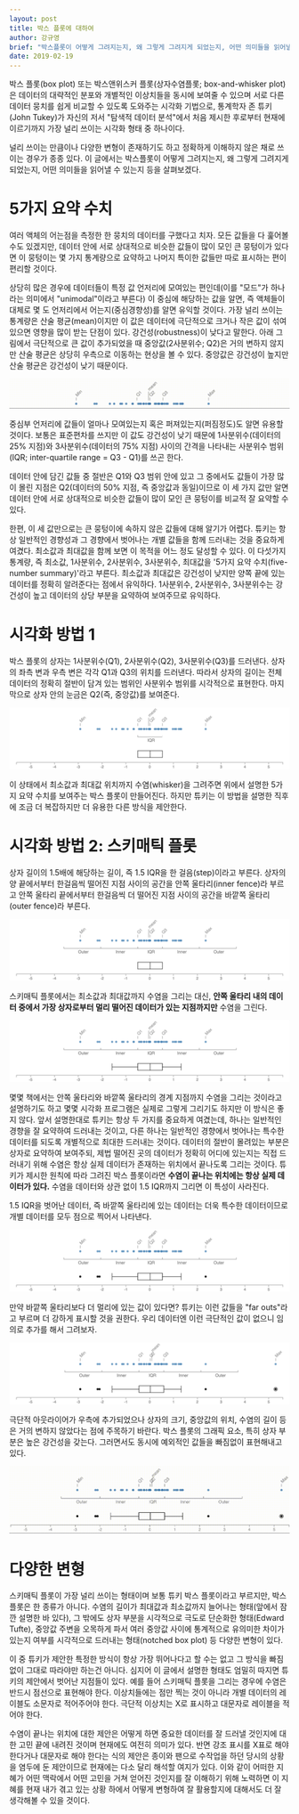 ```yaml
---
layout: post
title: 박스 플롯에 대하여
author: 강규영
brief: "박스플롯이 어떻게 그려지는지, 왜 그렇게 그려지게 되었는지, 어떤 의미들을 읽어낼 수 있는지 등을 살펴봅니다."
date: 2019-02-19
---
```


박스 플롯(box plot) 또는 박스앤위스커 플롯(상자수염플롯; box-and-whisker plot)은 데이터의 대략적인 분포와 개별적인 이상치들을 동시에 보여줄 수 있으며 서로 다른 데이터 뭉치를 쉽게 비교할 수 있도록 도와주는 시각화 기법으로, 통계학자 존 튜키(John Tukey)가 자신의 저서 "탐색적 데이터 분석<Exploratory Data Analysis>"에서 처음 제시한 후로부터 현재에 이르기까지 가장 널리 쓰이는 시각화 형태 중 하나이다.

널리 쓰이는 만큼이나 다양한 변형이 존재하기도 하고 정확하게 이해하지 않은 채로 쓰이는 경우가 종종 있다. 이 글에서는 박스플롯이 어떻게 그려지는지, 왜 그렇게 그려지게 되었는지, 어떤 의미들을 읽어낼 수 있는지 등을 살펴보겠다.

# 5가지 요약 수치

여러 액체의 어는점을 측정한 한 뭉치의 데이터를 구했다고 치자. 모든 값들을 다 훑어볼 수도 있겠지만, 데이터 안에 서로 상대적으로 비슷한 값들이 많이 모인 큰 뭉텅이가 있다면 이 뭉텅이는 몇 가지 통계량으로 요약하고 나머지 특이한 값들만 따로 표시하는 편이 편리할 것이다.

상당히 많은 경우에 데이터들이 특정 값 언저리에 모여있는 편인데(이를 "모드"가 하나라는 의미에서 "unimodal"이라고 부른다) 이 중심에 해당하는 값을 알면, 즉 액체들이 대체로 몇 도 언저리에서 어는지(중심경향성)를 알면 유익할 것이다. 가장 널리 쓰이는 통계량은 산술 평균(mean)이지만 이 값은 데이터에 극단적으로 크거나 작은 값이 섞여 있으면 영향을 많이 받는 단점이 있다. 강건성(robustness)이 낮다고 말한다. 아래 그림에서 극단적으로 큰 값이 추가되었을 때 중앙값(2사분위수; Q2)은 거의 변하지 않지만 산술 평균은 상당히 우측으로 이동하는 현상을 볼 수 있다. 중앙값은 강건성이 높지만 산술 평균은 강건성이 낮기 때문이다.

![중앙값과 산술평균](/img/posts/2019-02-19-boxplot/mean-median.gif)

중심부 언저리에 값들이 얼마나 모여있는지 혹은 퍼져있는지(퍼짐정도)도 알면 유용할 것이다. 보통은 표준편차를 쓰지만 이 값도 강건성이 낮기 때문에 1사분위수(데이터의 25% 지점)와 3사분위수(데이터의 75% 지점) 사이의 간격을 나타내는 사분위수 범위(IQR; inter-quartile range = Q3 - Q1)를 쓰곤 한다.

데이터 안에 담긴 값들 중 절반은 Q1와 Q3 범위 안에 있고 그 중에서도 값들이 가장 많이 몰린 지점은 Q2(데이터의 50% 지점, 즉 중앙값과 동일)이므로 이 세 가지 값만 알면 데이터 안에 서로 상대적으로 비슷한 값들이 많이 모인 큰 뭉텅이를 비교적 잘 요약할 수 있다.

한편, 이 세 값만으로는 큰 뭉텅이에 속하지 않은 값들에 대해 알기가 어렵다. 튜키는 항상 일반적인 경향성과 그 경향에서 벗어나는 개별 값들을 함께 드러내는 것을 중요하게 여겼다. 최소값과 최대값을 함께 보면 이 목적을 어느 정도 달성할 수 있다. 이 다섯가지 통계량, 즉 최소값, 1사분위수, 2사분위수, 3사분위수, 최대값을 '5가지 요약 수치(five-number summary)'라고 부른다. 최소값과 최대값은 강건성이 낮지만 양쪽 끝에 있는 데이터를 정확히 알려준다는 점에서 유익하다. 1사분위수, 2사분위수, 3사분위수는 강건성이 높고 데이터의 상당 부분을 요약하여 보여주므로 유익하다.

# 시각화 방법 1

박스 플롯의 상자는 1사분위수(Q1), 2사분위수(Q2), 3사분위수(Q3)를 드러낸다. 상자의 좌측 변과 우측 변은 각각 Q1과 Q3의 위치를 드러낸다. 따라서 상자의 길이는 전체 데이터의 정확히 절반이 담겨 있는 범위인 사분위수 범위를 시각적으로 표현한다. 마지막으로 상자 안의 눈금은 Q2(즉, 중앙값)를 보여준다.

![상자](/img/posts/2019-02-19-boxplot/box.png)

이 상태에서 최소값과 최대값 위치까지 수염(whisker)을 그려주면 위에서 설명한 5가지 요약 수치를 보여주는 박스 플롯이 만들어진다. 하지만 튜키는 이 방법을 설명한 직후에 조금 더 복잡하지만 더 유용한 다른 방식을 제안한다.

# 시각화 방법 2: 스키매틱 플롯

상자 길이의 1.5배에 해당하는 길이, 즉 1.5 IQR을 한 걸음(step)이라고 부른다. 상자의 양 끝에서부터 한걸음씩 떨어진 지점 사이의 공간을 안쪽 울타리(inner fence)라 부르고 안쪽 울타리 끝에서부터 한걸음씩 더 떨어진 지점 사이의 공간을 바깥쪽 울타리(outer fence)라 부른다.

![상자와 울타리](/img/posts/2019-02-19-boxplot/fences.png)

스키매틱 플롯에서는 최소값과 최대값까지 수염을 그리는 대신, **안쪽 울타리 내의 데이터 중에서 가장 상자로부터 멀리 떨어진 데이터가 있는 지점까지만** 수염을 그린다.

![수염](/img/posts/2019-02-19-boxplot/whiskers.png)

몇몇 책에서는 안쪽 울타리와 바깥쪽 울타리의 경계 지점까지 수염을 그리는 것이라고 설명하기도 하고 몇몇 시각화 프로그램은 실제로 그렇게 그리기도 하지만 이 방식은 좋지 않다. 앞서 설명한대로 튜키는 항상 두 가지를 중요하게 여겼는데, 하나는 일반적인 경향을 잘 요약하여 드러내는 것이고, 다른 하나는 일반적인 경향에서 벗어나는 특수한 데이터를 되도록 개별적으로 최대한 드러내는 것이다. 데이터의 절반이 몰려있는 부분은 상자로 요약하여 보여주되, 제법 떨어진 곳의 데이터가 정확히 어디에 있는지는 직접 드러내기 위해 수염은 항상 실제 데이터가 존재하는 위치에서 끝나도록 그리는 것이다. 튜키가 제시한 원칙에 따라 그려진 박스 플롯이라면 **수염이 끝나는 위치에는 항상 실제 데이터가 있다.** 수염을 데이터와 상관 없이 1.5 IQR까지 그리면 이 특성이 사라진다.

1.5 IQR을 벗어난 데이터, 즉 바깥쪽 울타리에 있는 데이터는 더욱 특수한 데이터이므로 개별 데이터를 모두 점으로 찍어서 나타낸다.

![아웃라이어](/img/posts/2019-02-19-boxplot/outliers.png)

만약 바깥쪽 울타리보다 더 멀리에 있는 값이 있다면? 튜키는 이런 값들을 "far outs"라고 부르며 더 강하게 표시할 것을 권한다. 우리 데이터엔 이런 극단적인 값이 없으니 임의로 추가를 해서 그려보자.

![극단적 아웃라이어](/img/posts/2019-02-19-boxplot/farouts.png)

극단적 아웃라이어가 우측에 추가되었으나 상자의 크기, 중앙값의 위치, 수염의 길이 등은 거의 변하지 않았다는 점에 주목하기 바란다. 박스 플롯의 그래픽 요소, 특히 상자 부분은 높은 강건성을 갖는다. 그러면서도 동시에 예외적인 값들을 빠짐없이 표현해내고 있다.

![시각적 강건성](/img/posts/2019-02-19-boxplot/robustness.gif)

# 다양한 변형

스키매틱 플롯이 가장 널리 쓰이는 형태이며 보통 튜키 박스 플롯이라고 부르지만, 박스 플롯은 한 종류가 아니다. 수염의 길이가 최대값과 최소값까지 늘어나는 형태(앞에서 잠깐 설명한 바 있다), 그 밖에도 상자 부분을 시각적으로 극도로 단순화한 형태(Edward Tufte), 중앙값 주변을 오목하게 파서 여러 중앙값 사이에 통계적으로 유의미한 차이가 있는지 여부를 시각적으로 드러내는 형태(notched box plot) 등 다양한 변형이 있다.

이 중 튜키가 제안한 특정한 방식이 항상 가장 뛰어나다고 할 수는 없고 그 방식을 빠짐없이 그대로 따라야만 하는건 아니다. 심지어 이 글에서 설명한 형태도 엄밀히 따지면 튜키의 제안에서 벗어난 지점들이 있다. 예를 들어 스키매틱 플롯을 그리는 경우에 수염은 반드시 점선으로 표현해야 한다. 이상치들에는 점만 찍는 것이 아니라 개별 데이터의 레이블도 소문자로 적어주어야 한다. 극단적 이상치는 X로 표시하고 대문자로 레이블을 적어야 한다.

수염이 끝나는 위치에 대한 제안은 어떻게 하면 중요한 데이터를 잘 드러낼 것인지에 대한 고민 끝에 내려진 것이며 현재에도 여전히 의미가 있다. 반면 강조 표시를 X표로 해야 한다거나 대문자로 해야 한다는 식의 제안은 종이와 팬으로 수작업을 하던 당시의 상황을 염두에 둔 제안이므로 현재에는 다소 달리 해석할 여지가 있다. 이와 같이 어떠한 지혜가 어떤 맥락에서 어떤 고민을 거쳐 얻어진 것인지를 잘 이해하기 위해 노력하면 이 지혜를 현재 내가 겪고 있는 상황 하에서 어떻게 변형하여 잘 활용할지에 대해서도 더 잘 생각해볼 수 있을 것이다.
